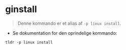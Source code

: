 # ginstall

> Denne kommando er et alias af `-p linux install`.

- Se dokumentation for den oprindelige kommando:

`tldr -p linux install`

